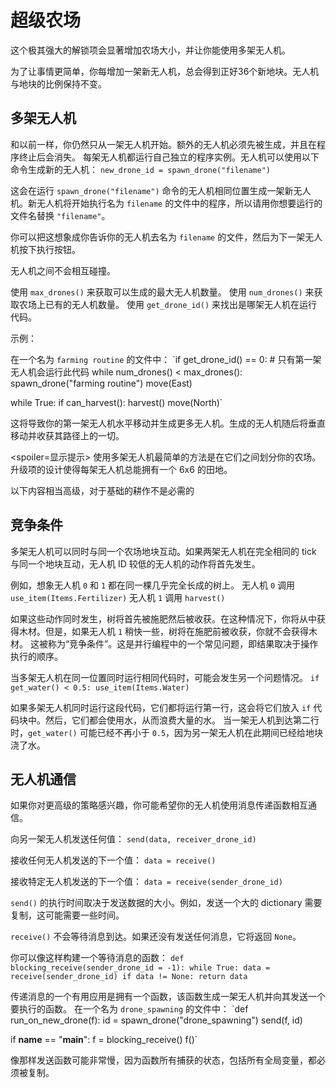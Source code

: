 # 超级农场
这个极其强大的解锁项会显著增加农场大小，并让你能使用多架无人机。

为了让事情更简单，你每增加一架新无人机，总会得到正好36个新地块。无人机与地块的比例保持不变。

## 多架无人机
和以前一样，你仍然只从一架无人机开始。额外的无人机必须先被生成，并且在程序终止后会消失。
每架无人机都运行自己独立的程序实例。无人机可以使用以下命令生成新的无人机：
`new_drone_id = spawn_drone("filename")`

这会在运行 `spawn_drone("filename")` 命令的无人机相同位置生成一架新无人机。新无人机将开始执行名为 `filename` 的文件中的程序，所以请用你想要运行的文件名替换 `"filename"`。

你可以把这想象成你告诉你的无人机去名为 `filename` 的文件，然后为下一架无人机按下执行按钮。

无人机之间不会相互碰撞。

使用 `max_drones()` 来获取可以生成的最大无人机数量。
使用 `num_drones()` 来获取农场上已有的无人机数量。
使用 `get_drone_id()` 来找出是哪架无人机在运行代码。

示例：

在一个名为 `farming routine` 的文件中：
`if get_drone_id() == 0:
    # 只有第一架无人机会运行此代码
    while num_drones() < max_drones():
        spawn_drone("farming routine")
        move(East)

while True:
    if can_harvest():
        harvest()
    move(North)`

这将导致你的第一架无人机水平移动并生成更多无人机。生成的无人机随后将垂直移动并收获其路径上的一切。

<spoiler=显示提示>
使用多架无人机最简单的方法是在它们之间划分你的农场。升级项的设计使得每架无人机总能拥有一个 6x6 的田地。
</spoiler>

以下内容相当高级，对于基础的耕作不是必需的

## 竞争条件
多架无人机可以同时与同一个农场地块互动。如果两架无人机在完全相同的 tick 与同一个地块互动，无人机 ID 较低的无人机的动作将首先发生。

例如，想象无人机 `0` 和 `1` 都在同一棵几乎完全长成的树上。
无人机 `0` 调用
`use_item(Items.Fertilizer)`
无人机 `1` 调用
`harvest()`

如果这些动作同时发生，树将首先被施肥然后被收获。在这种情况下，你将从中获得木材。但是，如果无人机 `1` 稍快一些，树将在施肥前被收获，你就不会获得木材。
这被称为“竞争条件”。这是并行编程中的一个常见问题，即结果取决于操作执行的顺序。

当多架无人机在同一位置同时运行相同代码时，可能会发生另一个问题情况。
`if get_water() < 0.5:
    use_item(Items.Water)`

如果多架无人机同时运行这段代码，它们都将运行第一行，这会将它们放入 `if` 代码块中。然后，它们都会使用水，从而浪费大量的水。
当一架无人机到达第二行时，`get_water()` 可能已经不再小于 `0.5`，因为另一架无人机在此期间已经给地块浇了水。

## 无人机通信
如果你对更高级的策略感兴趣，你可能希望你的无人机使用消息传递函数相互通信。

向另一架无人机发送任何值：
`send(data, receiver_drone_id)`

接收任何无人机发送的下一个值：
`data = receive()`

接收特定无人机发送的下一个值：
`data = receive(sender_drone_id)`

`send()` 的执行时间取决于发送数据的大小。例如，发送一个大的 dictionary 需要复制，这可能需要一些时间。

`receive()` 不会等待消息到达。如果还没有发送任何消息，它将返回 `None`。

你可以像这样构建一个等待消息的函数：
`def blocking_receive(sender_drone_id = -1):
    while True:
        data = receive(sender_drone_id)
        if data != None:
            return data`

传递消息的一个有用应用是拥有一个函数，该函数生成一架无人机并向其发送一个要执行的函数。
在一个名为 `drone_spawning` 的文件中：
`def run_on_new_drone(f):
    id = spawn_drone("drone_spawning")
    send(f, id)

if __name__ == "__main__":
    f = blocking_receive()
    f()`

像那样发送函数可能非常慢，因为函数所有捕获的状态，包括所有全局变量，都必须被复制。